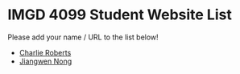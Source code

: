# IMGD 4099 Student Website List
Please add your name / URL to the list below!

- [Charlie Roberts](http://charlie-roberts.com)
- [Jiangwen Nong](https://github.com/SwordLX/IMGD4099)
